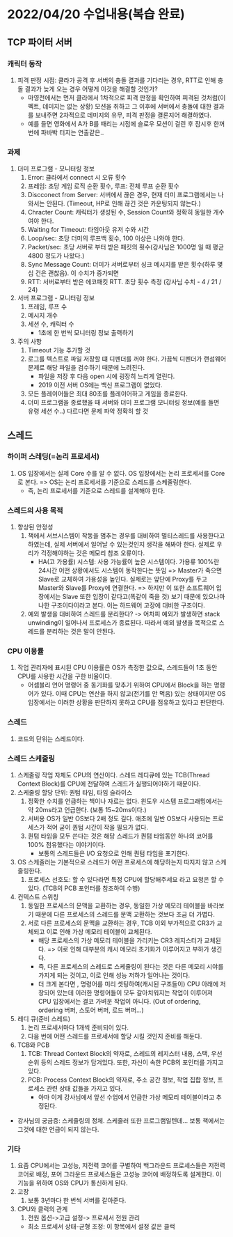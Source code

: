# 2022/04/20 수업내용(복습 완료)
## TCP 파이터 서버
### 캐릭터 동작
1. 피격 판정 시점: 클라가 공격 후 서버의 충돌 결과를 기다리는 경우, RTT로 인해 충돌 결과가 늦게 오는 경우 어떻게 이것을 해결할 것인가?
    * 마영전에서는 먼저 클라에서 1차적으로 피격 판정을 확인하여 피격된 것처럼(이펙트, 데미지는 없는 상황) 모션을 취하고 그 이후에 서버에서 충돌에 대한 결과를 보내주면 2차적으로 데미지의 유무, 피격 판정을 결론지어 해결하였다.
    * 예를 들면 영화에서 A가 B를 때리는 시점에 슬로우 모션이 걸린 후 잠시후 한꺼번에 파바박 터지는 연출같은..

### 과제
1. 더미 프로그램 - 모니터링 정보
    1) Error: 클라에서 connect 시 오류 횟수
    2) 프레임: 초당 게임 로직 순환 횟수, 루프: 전체 루프 순환 횟수
    3) Discconect from Server: 서버에서 끊은 경우, 현재 더미 프로그램에서는 나와서는 안된다. (Timeout, HP로 인해 끊긴 것은 카운팅되지 않는다.)
    4) Chracter Count: 캐릭터가 생성된 수, Session Count와 정확히 동일한 개수여야 한다.
    5) Waiting for Timeout: 타임아웃 유저 수와 시간
    6) Loop/sec: 초당 더미의 루프백 횟수, 100 이상은 나와야 한다. 
    7) Packet/sec: 초당 서버로 부터 받은 패킷의 횟수(강사님은 1000명 일 때 평균4800 정도가 나왔다.)
    8) Sync Message Count: 더미가 서버로부터 싱크 메시지를 받은 횟수(하루 몇십 건은 괜찮음). 이 수치가 증가되면 
    9) RTT: 서버로부터 받은 에코패킷 RTT. 초당 횟수 측정 (강사님 수치 - 4 / 21 / 24)
2. 서버 프로그램 - 모니터링 정보
    1) 프레임, 루프 수
    2) 메시지 개수
    3) 세션 수, 캐릭터 수
        * 1초에 한 번씩 모니터링 정보 출력하기
3. 주의 사항
    1) Timeout 기능 추가할 것
    2) 로그를 텍스트로 파일 저장할 떄 디펜더를 꺼야 한다. 가끔씩 디펜더가 랜섬웨어 문제로 해당 파일을 검수하기 때문에 느려진다.
        * 파일을 저장 후 다음 open 시에 굉장히 느리게 열린다.
        * 2019 이전 서버 OS에는 백신 프로그램이 없었다.
    3) 모든 플레이어들은 최대 80초를 플레이어하고 게임을 종료한다.
    4) 더미 프로그램을 종료했을 때 서버와 더미 프로그램 모니터링 정보(예를 들면 유령 세션 수..) 다르다면 문제 파악 정확히 할 것

## 스레드
### 하이퍼 스레딩(=논리 프로세서)
1.  OS 입장에서는 실제 Core 수를 알 수 없다. OS 입장에서는 논리 프로세서를 Core로 본다. => OS는 논리 프로세서를 기준으로 스레드를 스케줄링한다.
    * 즉, 논리 프로세서를 기준으로 스레드를 설계해야 한다.

### 스레드의 사용 목적
1. 향상된 안정성
    1) 책에서 서브시스템이 작동을 멈추는 경우를 대비하여 멀티스레드를 사용한다고 하였는데, 실제 서버에서 일어날 수 있는것인지 생각을 해봐야 한다. 실제로 우리가 걱정해야하는 것은 메모리 참조 오류이다. 
        * HA(고 가용률) 시스템: 사용 가능률이 높은 시스템이다. 가용류 100%란 24시간 어떤 상황에서도 시스템이 동작한다는 뜻임 => Master가 죽으면 Slave로 교체하여 가용성을 높인다. 실제로는 앞단에 Proxy를 두고 Master와 Slave를 Proxy에 연결한다. => 하지만 이 또한 소프트웨어 입장에서는 Slave 또한 입장이 같다고(똑같이 죽을 것) 보기 때문에 있으나마나한 구조이다이라고 본다. 이는 하드웨어 고장에 대비한 구조이다.
   2) 예외 발생을 대비하여 스레드를 분리한다? -> 어차피 예외가 발생하면 stack unwinding이 일어나서 프로세스가 종료된다. 따라서 예외 발생을 목적으로 스레드를 분리하는 것은 말이 안된다.

### CPU 이용률
1. 작업 관리자에 표시된 CPU 이용률은 OS가 측정한 값으로, 스레드들이 1초 동안 CPU를 사용한 시간을 구한 비율이다.
    * 어셈블리 언어 명령어 중 동기화를 맞추기 위하여 CPU에서 Block을 하는 명령어가 있다. 이때 CPU는 연산을 하지 않고(전기를 안 먹음) 있는 상태이지만 OS 입장에서는 이러한 상황을 판단하지 못하고 CPU를 점유하고 있다고 판단한다.

### 스레드
1. 코드의 단위는 스레드이다.

### 스레드 스케줄링
1. 스케줄링 작업 자체도 CPU의 연산이다. 스레드 레디큐에 있는 TCB(Thread Context Block)를 CPU에 전달하여 스레드가 실행되어야하기 때문이다.
2. 스케줄링 할당 단위: 퀀텀 타임, 타임 슬라이스
    1) 정확한 수치를 언급하는 책이나 자료는 없다. 윈도우 시스템 프로그래밍에서는 약 20ms라고 언급한다. (보통 15~20ms이다.)
    2) 서버용 OS가 일반 OS보다 2배 정도 길다. 애초에 일반 OS보다 사용되는 프로세스가 적어 굳이 퀀텀 시간이 작을 필요가 없다. 
    3) 퀀텀 타임을 모두 쓴다는 것은 해당 스레드가 퀀텀 타임동안 하나의 코어를 100% 점유했다는 이야기이다.
        * 보통의 스레드들은 I/O 요청으로 인해 퀀텀 타임을 포기한다.
3. OS 스케줄러는 기본적으로 스레드가 어떤 프로세스에 해당하는지 따지지 않고 스케줄링한다.
    1) 프로세스 선호도: 할 수 있다라면 특정 CPU에 할당해주세요 라고 요청은 할 수 있다. (TCB의 PCB 포인터를 참조하여 수행)
4. 컨텍스트 스위칭
    1) 동일한 프로세스의 문맥을 교환하는 경우, 동일한 가상 메모리 테이블을 바라보기 때문에 다른 프로세스의 스레드를 문맥 교환하는 것보다 조금 더 가볍다.
    2) 서로 다른 프로세스의 문맥을 교환하는 경우, TCB 이외 부가적으로 CR3가 교체되고 이로 인해 가상 메모리 테이블이 교체된다. 
        * 해당 프로세스의 가상 메모리 테이블을 가리키는 CR3 레지스터가 교체된다. => 이로 인해 대부분의 캐시 메모리 초기화가 이루어지고 부하가 생긴다.
        * 즉, 다른 프로세스의 스레드로 스케줄링이 된다는 것은 다른 메모리 시야를 가지게 되는 것이고, 이로 인해 성능 저하가 일어나는 것이다.
        * 더 크게 본다면 , 명령어를 미리 셋팅하여(캐시된 구조들이) CPU 아래에 저장되어 있는데 이러한 명령어들이 모두 갈아치워지는 작업이 이루어져 CPU 입장에서는 결코 가벼운 작업이 아니다. (Out of ordering, ordering 버퍼, 스토어 버퍼, 로드 버퍼...)
5. 레디 큐(준비 스레드)
    1) 논리 프로세서마다 1개씩 준비되어 있다.
    2) 다음 번에 어떤 스레드를 프로세서에 할당 시킬 것인지 준비를 해둔다.
6. TCB와 PCB
    1) TCB: Thread Context Block의 약자로, 스레드의 레지스터 내용, 스택, 우선순위 등의 스레드 정보가 담겨있다. 또한, 자신이 속한 PCB의 포인터를 가지고 있다.
    2) PCB: Process Context Block의 약자로, 주소 공간 정보, 작업 집합 정보, 프로세스 관련 상태 값들을 가지고 있다.
        * 아마 이게 강사님에서 앞선 수업에서 언급한 가상 메모리 테이블이라고 추정된다.
* 강사님의 궁금증: 스케줄링의 정체. 스케줄러 또한 프로그램일텐데... 보통 책에서는 그것에 대한 언급이 되지 않는다.

### 기타
1. 요즘 CPU에서는 고성능, 저전력 코어를 구별하여 백그라운드 프로세스들은 저전력 코어로 배정, 포어 그라운드 프로세스들은 고성능 코어에 배정하도록 설계한다. 이 기능을 위하여 OS와 CPU가 통신하게 된다.
1. 고장
    1) 보통 3년마다 한 번씩 서버를 갈아준다.
2. CPU와 클럭의 관계
    1) 전원 옵션->고급 설정-> 프로세서 전원 관리
    * 최소 프로세서 상태-균형 조정: 이 항목에서 설정 값은 클럭
